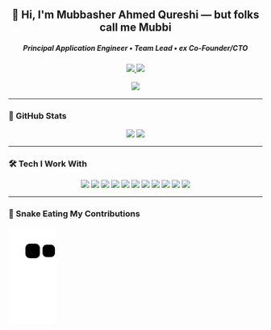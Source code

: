 <h2 align="center">👋 Hi, I'm Mubbasher Ahmed Qureshi — but folks call me <strong>Mubbi</strong></h2>

<h5 align="center">Principal Application Engineer • Team Lead • ex Co-Founder/CTO</h5>

<div align="center">
  <a href="https://www.linkedin.com/in/mubbiqureshi/" target="_blank">
    <img src="https://img.shields.io/static/v1?message=LinkedIn&logo=linkedin&label=&color=0077B5&logoColor=white&style=for-the-badge" height="34" />
  </a>
  <a href="https://mubbiqureshi.medium.com/" target="_blank">
    <img src="https://img.shields.io/static/v1?message=Medium&logo=medium&label=&color=12100E&logoColor=white&style=for-the-badge" height="34" />
  </a>
</div>

<br />

<div align="center">
  <img src="https://visitor-badge.laobi.icu/badge?page_id=mubbi.mubbi" />
</div>

---

### 🧠 GitHub Stats

<div align="center">
  <img src="https://github-readme-stats.vercel.app/api?username=mubbi&show_icons=true&include_all_commits=true&count_private=true&theme=dark&hide_border=false" height="150" />
  <img src="https://github-readme-stats.vercel.app/api/top-langs?username=mubbi&layout=compact&langs_count=6&theme=dracula&hide_border=false" height="150" />
</div>

---

### 🛠️ Tech I Work With

<div align="center">
  <!-- Keep this section short or wrap with scrolling container if needed -->
  <img src="https://cdn.jsdelivr.net/gh/devicons/devicon/icons/javascript/javascript-original.svg" height="30" />
  <img src="https://cdn.jsdelivr.net/gh/devicons/devicon/icons/typescript/typescript-original.svg" height="30" />
  <img src="https://cdn.jsdelivr.net/gh/devicons/devicon/icons/react/react-original.svg" height="30" />
  <img src="https://cdn.jsdelivr.net/gh/devicons/devicon/icons/nextjs/nextjs-original.svg" height="30" />
  <img src="https://cdn.jsdelivr.net/gh/devicons/devicon/icons/laravel/laravel-original.svg" height="30" />
  <img src="https://cdn.jsdelivr.net/gh/devicons/devicon/icons/php/php-original.svg" height="30" />
  <img src="https://cdn.jsdelivr.net/gh/devicons/devicon/icons/docker/docker-original.svg" height="30" />
  <img src="https://cdn.jsdelivr.net/gh/devicons/devicon/icons/kubernetes/kubernetes-plain.svg" height="30" />
  <img src="https://cdn.jsdelivr.net/gh/devicons/devicon/icons/aws/aws-original.svg" height="30" />
  <img src="https://cdn.jsdelivr.net/gh/devicons/devicon/icons/mysql/mysql-original.svg" height="30" />
  <img src="https://cdn.jsdelivr.net/gh/devicons/devicon/icons/mongodb/mongodb-original.svg" height="30" />
</div>

---

### 🐍 Snake Eating My Contributions

<picture>
  <source media="(prefers-color-scheme: dark)" srcset="https://raw.githubusercontent.com/mubbi/mubbi/output/github-contribution-grid-snake-dark.svg" />
  <source media="(prefers-color-scheme: light)" srcset="https://raw.githubusercontent.com/mubbi/mubbi/output/github-contribution-grid-snake.svg" />
  <img alt="Snake animation" src="https://raw.githubusercontent.com/mubbi/mubbi/output/github-contribution-grid-snake.svg" />
</picture>

